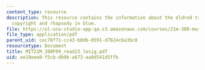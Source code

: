 ```yaml
---
content_type: resource
description: This resource contains the information about the eldred transformed hawthorne,
  copyright and rhapsody in blue.
file: https://ol-ocw-studio-app-qa.s3.amazonaws.com/courses/21m-380-music-and-technology-contemporary-history-and-aesthetics-fall-2009/ee19eee0f5cbdb9ba673aa8d541d5ffb_MIT21M_380F09_read23_lesig.pdf
file_type: application/pdf
parent_uid: cec78f71-cc43-b0db-0591-d7824c6a3bc8
resourcetype: Document
title: MIT21M_380F09_read23_lesig.pdf
uid: ee19eee0-f5cb-db9b-a673-aa8d541d5ffb
---
```

